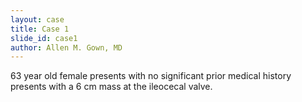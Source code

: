 ```yaml
---
layout: case
title: Case 1
slide_id: case1
author: Allen M. Gown, MD
---
```

63 year old female presents with no significant prior medical history presents with a 6 cm mass at the ileocecal valve.